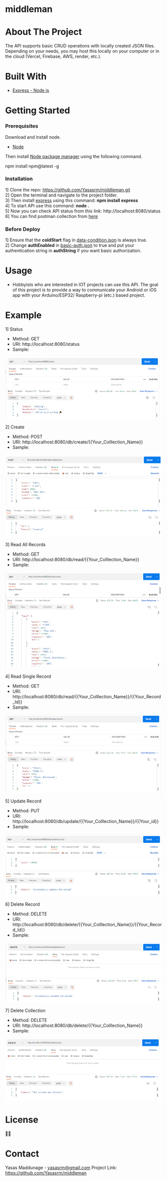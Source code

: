 # middleman

# About The Project

The API supports basic CRUD operations with locally created JSON files. Depending on your needs, you may host this locally on your computer or in the cloud (Vercel, Firebase, AWS, render, etc.).

# Built With

<ul dir="auto">
<li><a href="https://expressjs.com/" rel="nofollow">Express - Node js</a></li>
</ul>

# Getting Started

<h3>Prerequisites</h3>

Download and install node.
<ul dir="auto">
  <li><a href="https://nodejs.org/" rel="nofollow">Node</a></li>
</ul>

Then install <a href="https://www.npmjs.com/" rel="nofollow">Node package manager</a> using the following command.

npm install npm@latest -g

<h3>Installation</h3>

1] Clone the repo: https://github.com/Yasasrm/middleman.git <br>
2] Open the terminal and navigate to the project folder. <br>
3] Then install <a href="https://expressjs.com/" rel="nofollow">express</a> using this command: <b>npm install express</b> <br>
4] To start API use this command: <b>node .</b> <br>
5] Now you can check API status from this link: http://localhost:8080/status <br>
6] You can find postman collection from <a href="https://github.com/Yasasrm/middleman/blob/main/middleman-api.postman_collection.json" rel="nofollow">here</a> <br>

<h3>Before Deploy</h3>
1] Ensure that the <b>coldStart</b> flag in <a href="https://github.com/Yasasrm/middleman/blob/main/database/config/data-condition.json" rel="nofollow">data-condition.json</a> is always true.<br>
2] Change <b>authEnabled</b> in <a href="https://github.com/Yasasrm/middleman/blob/main/database/auth/basic-auth.json" rel="nofollow">basic-auth.json</a> to true and put your authentication string in <b>authString</b> if you want basic authorization.

# Usage

 <ul dir="auto">
  <li>Hobbyists who are interested in IOT projects can use this API. The goal of this project is to provide a way to communicate your Android or iOS app with your Arduino/ESP32/ Raspberry-pi (etc.) based project.</li>
</ul>

# Example
1] Status <br>
<ul dir="auto">
  <li>Method: GET</li>
  <li>URI: http://localhost:8080/status</li>
  <li>Sample:</li>
</ul>
<p dir="auto"><a href="#" rel="nofollow"><img src="https://github.com/Yasasrm/middleman/blob/main/screenshots/status.PNG" alt="Status Postman ScreenShot" style="max-width: 100%;"></a></p>

2] Create <br>
<ul dir="auto">
  <li>Method: POST</li>
  <li>URI: http://localhost:8080/db/create/{{Your_Colllection_Name}}</li>
  <li>Sample:</li>
</ul>
<p dir="auto"><a href="#" rel="nofollow"><img src="https://github.com/Yasasrm/middleman/blob/main/screenshots/create.PNG" alt="Create record Postman ScreenShot" style="max-width: 100%;"></a></p>

3] Read All Records <br>
<ul dir="auto">
  <li>Method: GET</li>
  <li>URI: http://localhost:8080/db/read/{{Your_Colllection_Name}}</li>
  <li>Sample:</li>
</ul>
<p dir="auto"><a href="#" rel="nofollow"><img src="https://github.com/Yasasrm/middleman/blob/main/screenshots/readAll.PNG" alt="Read all records Postman ScreenShot" style="max-width: 100%;"></a></p>

4] Read Single Record <br>
<ul dir="auto">
  <li>Method: GET</li>
  <li>URI: http://localhost:8080/db/read/{{Your_Colllection_Name}}/{{Your_Record_Id}}</li>
  <li>Sample:</li>
</ul>
<p dir="auto"><a href="#" rel="nofollow"><img src="https://github.com/Yasasrm/middleman/blob/main/screenshots/read.PNG" alt="Read single record Postman ScreenShot" style="max-width: 100%;"></a></p>

5] Update Record <br>
<ul dir="auto">
  <li>Method: PUT</li>
  <li>URI: http://localhost:8080/db/update/{{Your_Colllection_Name}}/{{Your_id}}</li>
  <li>Sample:</li>
</ul>
<p dir="auto"><a href="#" rel="nofollow"><img src="https://github.com/Yasasrm/middleman/blob/main/screenshots/update.PNG" alt="Update record Postman ScreenShot" style="max-width: 100%;"></a></p>

6] Delete Record <br>
<ul dir="auto">
  <li>Method: DELETE</li>
  <li>URI: http://localhost:8080/db/delete/{{Your_Colllection_Name}}/{{Your_Record_Id}}</li>
  <li>Sample:</li>
</ul>
<p dir="auto"><a href="#" rel="nofollow"><img src="https://github.com/Yasasrm/middleman/blob/main/screenshots/delete.PNG" alt="Delete record Postman ScreenShot" style="max-width: 100%;"></a></p>

7] Delete Collection <br>
<ul dir="auto">
  <li>Method: DELETE</li>
  <li>URI: http://localhost:8080/db/delete/{{Your_Colllection_Name}}</li>
  <li>Sample:</li>
</ul>
<p dir="auto"><a href="#" rel="nofollow"><img src="https://github.com/Yasasrm/middleman/blob/main/screenshots/deleteAll.PNG" alt="Delete collection Postman ScreenShot" style="max-width: 100%;"></a></p>

# License
🤷‍♂️

# Contact

Yasas Maddunage - yasasrm@gmail.com
Project Link: https://github.com/Yasasrm/middleman



